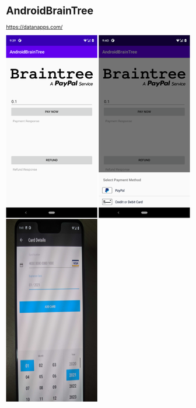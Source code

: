 # AndroidBrainTree
https://datanapps.com/

<img src="https://github.com/datanapps/AndroidBrainTree/blob/master/screens/screen1.png" height="500" width="250"> <img src="https://github.com/datanapps/AndroidBrainTree/blob/master/screens/screen2.png" height="500" width="250"> <img src="https://github.com/datanapps/AndroidBrainTree/blob/master/screens/screen3.jpg" height="500" width="250">  

